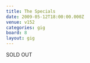 ```yaml
---
title: The Specials
date: 2009-05-12T18:00:00.000Z
venue: v152
categories: gig
board: 8
layout: gig
---
```

SOLD OUT